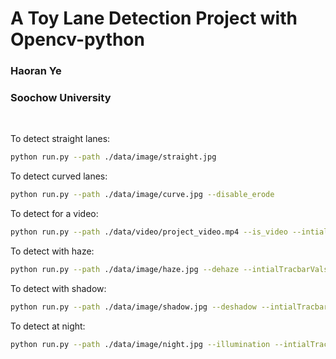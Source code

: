# A Toy Lane Detection Project with Opencv-python

### Haoran Ye
### Soochow University  
<br>


To detect straight lanes:
```bash
python run.py --path ./data/image/straight.jpg
```

To detect curved lanes:
```bash
python run.py --path ./data/image/curve.jpg --disable_erode
```

To detect for a video:
```bash
python run.py --path ./data/video/project_video.mp4 --is_video --intialTracbarVals 42 63 13 87
```

To detect with haze:
```bash
python run.py --path ./data/image/haze.jpg --dehaze --intialTracbarVals 40 63 13 87
```

To detect with shadow:
```bash
python run.py --path ./data/image/shadow.jpg --deshadow --intialTracbarVals 40 63 13 87 --disable_erode
```

To detect at night:
```bash
python run.py --path ./data/image/night.jpg --illumination --intialTracbarVals 41 63 13 87 --disable_erode
```
